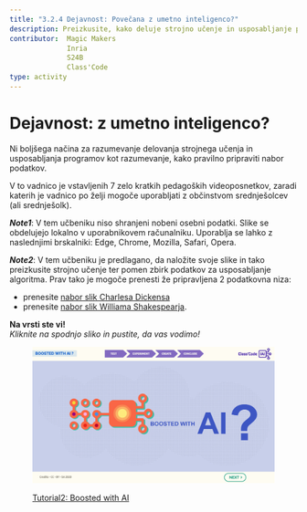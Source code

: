 ```yaml
---
title: "3.2.4 Dejavnost: Povečana z umetno inteligenco?"
description: Preizkusite, kako deluje strojno učenje in usposabljanje programov, ter preverite pomen ustrezno pripravljenih podatkovnih nizov.
contributor:  Magic Makers
              Inria
              S24B
              Class'Code    
type: activity
---
```


# Dejavnost: z umetno inteligenco?
Ni boljšega načina za razumevanje delovanja strojnega učenja in usposabljanja programov kot razumevanje, kako pravilno pripraviti nabor podatkov.

V to vadnico je vstavljenih 7 zelo kratkih pedagoških videoposnetkov, zaradi katerih je vadnico po želji mogoče uporabljati z občinstvom srednješolcev (ali srednješolk).

**_Note1_**: V tem učbeniku niso shranjeni nobeni osebni podatki. Slike se obdelujejo lokalno v uporabnikovem računalniku. Uporablja se lahko z naslednjimi brskalniki: Edge, Chrome, Mozilla, Safari, Opera.

**_Note2_**: V tem učbeniku je predlagano, da naložite svoje slike in tako preizkusite strojno učenje ter pomen zbirk podatkov za usposabljanje algoritma. Prav tako je mogoče prenesti že pripravljena 2 podatkovna niza:  
- prenesite [nabor slik Charlesa Dickensa](Images/Images-set-of-Charles-Dickens.zip)  
- prenesite [nabor slik Williama Shakespearja](Images/Images-set-of-William-Shakespear.zip).


**Na vrsti ste vi!**  
_Kliknite na spodnjo sliko in pustite, da vas vodimo!_

<a href="https://pixees.fr/classcodeiai/app/tuto2?lang=sl" target="_blank"><figure>
  <img src="Images/Tuto-M2-BoostedIA-SI.png" />
  <figcaption> Tutorial2: Boosted with AI </figcaption>
</figure></a>

